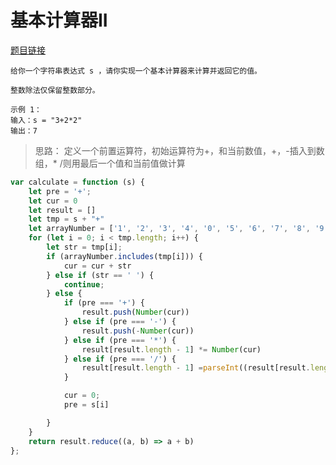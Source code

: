 # 基本计算器II

<a href="https://leetcode-cn.com/problems/basic-calculator-ii/" target="_blank">题目链接</a>

```
给你一个字符串表达式 s ，请你实现一个基本计算器来计算并返回它的值。

整数除法仅保留整数部分。

示例 1：
输入：s = "3+2*2"
输出：7
```

> 思路： 定义一个前置运算符，初始运算符为+，和当前数值，+，-插入到数组，* /则用最后一个值和当前值做计算

```js
var calculate = function (s) {
    let pre = '+';
    let cur = 0
    let result = []
    let tmp = s + "+"
    let arrayNumber = ['1', '2', '3', '4', '0', '5', '6', '7', '8', '9'];
    for (let i = 0; i < tmp.length; i++) {
        let str = tmp[i];
        if (arrayNumber.includes(tmp[i])) {
            cur = cur + str
        } else if (str == ' ') {
            continue;
        } else {
            if (pre === '+') {
                result.push(Number(cur))
            } else if (pre === '-') {
                result.push(-Number(cur))
            } else if (pre === '*') {
                result[result.length - 1] *= Number(cur)
            } else if (pre === '/') {
                result[result.length - 1] =parseInt((result[result.length - 1] / Number(cur)) ) || 0
            }

            cur = 0;
            pre = s[i]

        }
    }
    return result.reduce((a, b) => a + b)
};

```